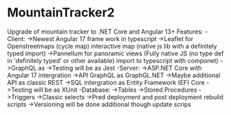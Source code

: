 # MountainTracker2
 Upgrade of mountain tracker to .NET Core and Angular 13+
Features:
-Client:
->Newest Angular 17 frame work in typescript
->Leaflet for Openstreetmaps (cycle map) interactive map (native js lib with a definitely typed import)
->Pannellum for panoramic views (Fully native JS (no type def in 'definitely typed' or other available) import to typescript with componet)
->GraphQL as 
->Testing will be as Jest
-Server:
->ASP.NET Core with Angular 17 intergration
->API GraphQL as GraphGL.NET
->Maybe additional API as classic REST
->SQL intergration as Entity Framework (EF) Core
->Testing will be as XUnit
-Database:
->Tables
->Stored Procedures
->Triggers
->Classic selects
->Pred deployment and post deployment rebuild scripts
->Versioning will be done additional though update scrips